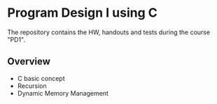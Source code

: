 ﻿# Program Design I using C
 
 The repository contains the HW, handouts and tests during the course "PD1".
 
## Overview
- C basic concept 
- Recursion
- Dynamic Memory Management 
